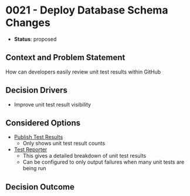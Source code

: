 # 0021 - Deploy Database Schema Changes

* **Status**: proposed

## Context and Problem Statement

How can developers easily review unit test results within GitHub

## Decision Drivers

* Improve unit test result visibility

## Considered Options

* [Publish Test Results](https://github.com/marketplace/actions/publish-test-results)
  * Only shows unit test result counts
* [Test Reporter](https://github.com/marketplace/actions/test-reporter)
  * This gives a detailed breakdown of unit test results
  * Can be configured to only output failures when many unit tests are being run

## Decision Outcome

